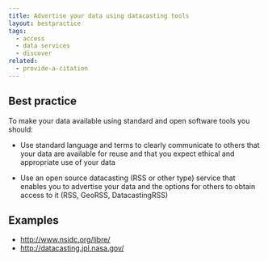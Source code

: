 ```yaml
---
title: Advertise your data using datacasting tools
layout: bestpractice
tags:
  - access
  - data services
  - discover
related:
  - provide-a-citation
---
```


## Best practice

To make your data available using standard and open software tools you should:

- Use standard language and terms to clearly communicate to others that your data are available for reuse and that you expect ethical and appropriate use of your data

- Use an open source datacasting (RSS or other type) service that enables you to advertise your data and the options for others to obtain access to it (RSS, GeoRSS, DatacastingRSS)

## Examples

- http://www.nsidc.org/libre/
- http://datacasting.jpl.nasa.gov/
